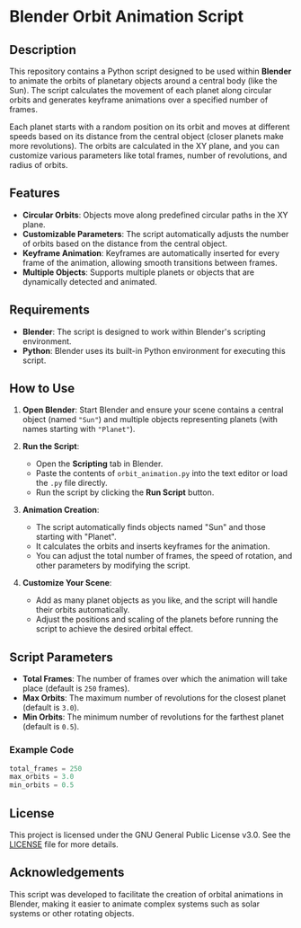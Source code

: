 # Blender Orbit Animation Script

## Description

This repository contains a Python script designed to be used within **Blender** to animate the orbits of planetary objects around a central body (like the Sun). The script calculates the movement of each planet along circular orbits and generates keyframe animations over a specified number of frames.

Each planet starts with a random position on its orbit and moves at different speeds based on its distance from the central object (closer planets make more revolutions). The orbits are calculated in the XY plane, and you can customize various parameters like total frames, number of revolutions, and radius of orbits.

## Features

- **Circular Orbits**: Objects move along predefined circular paths in the XY plane.
- **Customizable Parameters**: The script automatically adjusts the number of orbits based on the distance from the central object.
- **Keyframe Animation**: Keyframes are automatically inserted for every frame of the animation, allowing smooth transitions between frames.
- **Multiple Objects**: Supports multiple planets or objects that are dynamically detected and animated.

## Requirements

- **Blender**: The script is designed to work within Blender's scripting environment.
- **Python**: Blender uses its built-in Python environment for executing this script.

## How to Use

1. **Open Blender**: Start Blender and ensure your scene contains a central object (named `"Sun"`) and multiple objects representing planets (with names starting with `"Planet"`).
   
2. **Run the Script**:
   - Open the **Scripting** tab in Blender.
   - Paste the contents of `orbit_animation.py` into the text editor or load the `.py` file directly.
   - Run the script by clicking the **Run Script** button.

3. **Animation Creation**:
   - The script automatically finds objects named "Sun" and those starting with "Planet".
   - It calculates the orbits and inserts keyframes for the animation.
   - You can adjust the total number of frames, the speed of rotation, and other parameters by modifying the script.

4. **Customize Your Scene**:
   - Add as many planet objects as you like, and the script will handle their orbits automatically.
   - Adjust the positions and scaling of the planets before running the script to achieve the desired orbital effect.

## Script Parameters

- **Total Frames**: The number of frames over which the animation will take place (default is `250` frames).
- **Max Orbits**: The maximum number of revolutions for the closest planet (default is `3.0`).
- **Min Orbits**: The minimum number of revolutions for the farthest planet (default is `0.5`).

### Example Code

```python
total_frames = 250
max_orbits = 3.0
min_orbits = 0.5
```

## License

This project is licensed under the GNU General Public License v3.0. See the [LICENSE](./LICENSE) file for more details.

## Acknowledgements

This script was developed to facilitate the creation of orbital animations in Blender, making it easier to animate complex systems such as solar systems or other rotating objects.

